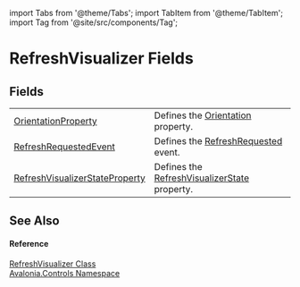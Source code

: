 import Tabs from '@theme/Tabs'; 
import TabItem from '@theme/TabItem'; 
import Tag from '@site/src/components/Tag'; 

# RefreshVisualizer Fields




## Fields
<table>
<tr>
<td><a href="F_Avalonia_Controls_RefreshVisualizer_OrientationProperty">OrientationProperty</a></td>
<td>Defines the <a href="P_Avalonia_Controls_RefreshVisualizer_Orientation">Orientation</a> property.</td>
</tr>
<tr>
<td><a href="F_Avalonia_Controls_RefreshVisualizer_RefreshRequestedEvent">RefreshRequestedEvent</a></td>
<td>Defines the <a href="E_Avalonia_Controls_RefreshVisualizer_RefreshRequested">RefreshRequested</a> event.</td>
</tr>
<tr>
<td><a href="F_Avalonia_Controls_RefreshVisualizer_RefreshVisualizerStateProperty">RefreshVisualizerStateProperty</a></td>
<td>Defines the <a href="P_Avalonia_Controls_RefreshVisualizer_RefreshVisualizerState">RefreshVisualizerState</a> property.</td>
</tr>
</table>

## See Also


#### Reference
<a href="T_Avalonia_Controls_RefreshVisualizer">RefreshVisualizer Class</a>  
<a href="N_Avalonia_Controls">Avalonia.Controls Namespace</a>  
